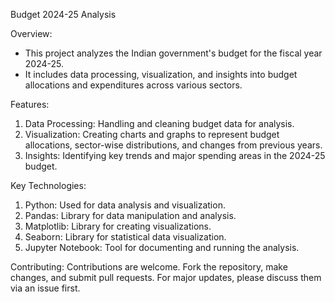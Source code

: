 Budget 2024-25 Analysis

Overview:
- This project analyzes the Indian government's budget for the fiscal year 2024-25.
- It includes data processing, visualization, and insights into budget allocations and expenditures across various sectors.

Features:
1. Data Processing: Handling and cleaning budget data for analysis.
2. Visualization: Creating charts and graphs to represent budget allocations, sector-wise distributions, and changes from previous years.
3. Insights: Identifying key trends and major spending areas in the 2024-25 budget.

Key Technologies:
1. Python: Used for data analysis and visualization.
2. Pandas: Library for data manipulation and analysis.
3. Matplotlib: Library for creating visualizations.
4. Seaborn: Library for statistical data visualization.
5. Jupyter Notebook: Tool for documenting and running the analysis.

Contributing:
Contributions are welcome. Fork the repository, make changes, and submit pull requests. For major updates, please discuss them via an issue first.
